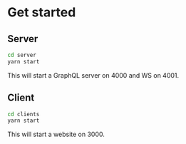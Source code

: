 # Get started

## Server

```bash
cd server
yarn start
```

This will start a GraphQL server on 4000 and WS on 4001.

## Client

```bash
cd clients 
yarn start
```

This will start a website on 3000.